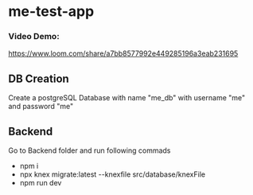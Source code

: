 # me-test-app 

### Video Demo: 
https://www.loom.com/share/a7bb8577992e449285196a3eab231695

## DB Creation
Create a postgreSQL Database with name "me_db" with username "me" and password "me"

## Backend
Go to Backend folder and run following commads
- npm i
- npx knex migrate:latest --knexfile src/database/knexFile
- npm run dev

